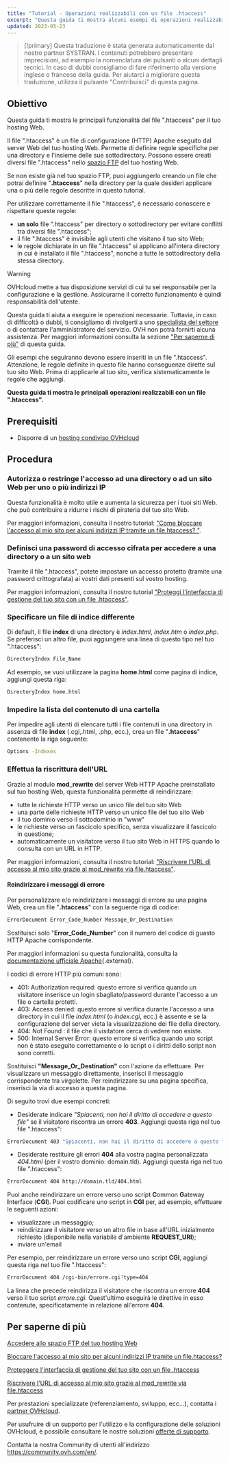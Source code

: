 ```yaml
---
title: "Tutorial - Operazioni realizzabili con un file .htaccess"
excerpt: "Questa guida ti mostra alcuni esempi di operazioni realizzabili con un file .htaccess"
updated: 2023-05-23
---
```


> [!primary]
> Questa traduzione è stata generata automaticamente dal nostro partner SYSTRAN. I contenuti potrebbero presentare imprecisioni, ad esempio la nomenclatura dei pulsanti o alcuni dettagli tecnici. In caso di dubbi consigliamo di fare riferimento alla versione inglese o francese della guida. Per aiutarci a migliorare questa traduzione, utilizza il pulsante "Contribuisci" di questa pagina.
>

## Obiettivo

Questa guida ti mostra le principali funzionalità del file ".htaccess" per il tuo hosting Web.

Il file ".htaccess" è un file di configurazione (HTTP) Apache eseguito dal server Web del tuo hosting Web. Permette di definire regole specifiche per una directory e l'insieme delle sue sottodirectory. Possono essere creati diversi file ".htaccess" nello [spazio FTP](/pages/web_cloud/web_hosting/ftp_connection/) del tuo hosting Web. 

Se non esiste già nel tuo spazio FTP, puoi aggiungerlo creando un file che potrai definire "**.htaccess**" nella directory per la quale desideri applicare una o più delle regole descritte in questo tutorial.

Per utilizzare correttamente il file ".htaccess", è necessario conoscere e rispettare queste regole: 

- **un solo** file ".htaccess" per directory o sottodirectory per evitare conflitti tra diversi file ".htaccess";
- il file ".htaccess" è invisibile agli utenti che visitano il tuo sito Web;
- le regole dichiarate in un file ".htaccess" si applicano all'intera directory in cui è installato il file ".htaccess", nonché a tutte le sottodirectory della stessa directory.

> [!warning]
>
> OVHcloud mette a tua disposizione servizi di cui tu sei responsabile per la configurazione e la gestione. Assicurarne il corretto funzionamento è quindi responsabilità dell'utente.
> 
> Questa guida ti aiuta a eseguire le operazioni necessarie. Tuttavia, in caso di difficoltà o dubbi, ti consigliamo di rivolgerti a uno [specialista del settore](https://partner.ovhcloud.com/it/directory/) o di contattare l'amministratore del servizio. OVH non potrà fornirti alcuna assistenza. Per maggiori informazioni consulta la sezione ["Per saperne di più"](#go-further) di questa guida.
>
> Gli esempi che seguiranno devono essere inseriti in un file ".htaccess". Attenzione, le regole definite in questo file hanno conseguenze dirette sul tuo sito Web. Prima di applicarle al tuo sito, verifica sistematicamente le regole che aggiungi. 
> 

**Questa guida ti mostra le principali operazioni realizzabili con un file ".htaccess".**

## Prerequisiti

- Disporre di un [hosting condiviso OVHcloud](https://www.ovhcloud.com/it/web-hosting/)

## Procedura

### Autorizza o restringe l'accesso ad una directory o ad un sito Web per uno o più indirizzi IP

Questa funzionalità è molto utile e aumenta la sicurezza per i tuoi siti Web. che può contribuire a ridurre i rischi di pirateria del tuo sito Web.

Per maggiori informazioni, consulta il nostro tutorial: ["Come bloccare l'accesso al mio sito per alcuni indirizzi IP tramite un file.htaccess? "](/pages/web_cloud/web_hosting/htaccess_how_to_block_a_specific_ip_address_from_accessing_your_website/).

### Definisci una password di accesso cifrata per accedere a una directory o a un sito web

Tramite il file ".htaccess", potete impostare un accesso protetto (tramite una password crittografata) ai vostri dati presenti sul vostro hosting.

Per maggiori informazioni, consulta il nostro tutorial ["Proteggi l'interfaccia di gestione del tuo sito con un file .htaccess"](/pages/web_cloud/web_hosting/htaccess_protect_directory_by_password/).

### Specificare un file di indice differente

Di default, il file **index** di una directory è *index.html*, *index.htm* o *index.php*. Se preferisci un altro file, puoi aggiungere una linea di questo tipo nel tuo ".htaccess":

```bash
DirectoryIndex File_Name
```

Ad esempio, se vuoi utilizzare la pagina **home.html** come pagina di indice, aggiungi questa riga:

```bash
DirectoryIndex home.html
```

### Impedire la lista del contenuto di una cartella

Per impedire agli utenti di elencare tutti i file contenuti in una directory in assenza di file **index** (.cgi,.html, .php, ecc.), crea un file "**.htaccess**" contenente la riga seguente:

```bash
Options -Indexes
```

### Effettua la riscrittura dell'URL

Grazie al modulo **mod_rewrite** del server Web HTTP Apache preinstallato sul tuo hosting Web, questa funzionalità permette di reindirizzare:

- tutte le richieste HTTP verso un unico file del tuo sito Web
- una parte delle richieste HTTP verso un unico file del tuo sito Web
- il tuo dominio verso il sottodominio in "www"
- le richieste verso un fascicolo specifico, senza visualizzare il fascicolo in questione;
- automaticamente un visitatore verso il tuo sito Web in HTTPS quando lo consulta con un URL in HTTP.

Per maggiori informazioni, consulta il nostro tutorial: ["Riscrivere l'URL di accesso al mio sito grazie al mod_rewrite via file.htaccess"](/pages/web_cloud/web_hosting/htaccess_url_rewriting_using_mod_rewrite/).

#### Reindirizzare i messaggi di errore

Per personalizzare e/o reindirizzare i messaggi di errore su una pagina Web, crea un file "**.htaccess**" con la seguente riga di codice:

```bash
ErrorDocument Error_Code_Number Message_Or_Destination
```

Sostituisci solo "**Error_Code_Number**" con il numero del codice di guasto HTTP Apache corrispondente. 

Per maggiori informazioni su questa funzionalità, consulta la [documentazione ufficiale Apache](https://httpd.apache.org/docs/trunk/en/custom-error.html){.external}.

I codici di errore HTTP più comuni sono:

- 401: Authorization required: questo errore si verifica quando un visitatore inserisce un login sbagliato/password durante l'accesso a un file o cartella protetti.
- 403: Access denied: questo errore si verifica durante l'accesso a una directory in cui il file *index.html* (o *index.cgi*, ecc.) è assente e se la configurazione del server vieta la visualizzazione dei file della directory.
- 404: Not Found : il file che il visitatore cerca di vedere non esiste.
- 500: Internal Server Error: questo errore si verifica quando uno script non è stato eseguito correttamente o lo script o i diritti dello script non sono corretti.

Sostituisci **"Message_Or_Destination"** con l'azione da effettuare. Per visualizzare un messaggio direttamente, inserisci il messaggio corrispondente tra virgolette. Per reindirizzare su una pagina specifica, inserisci la via di accesso a questa pagina. 

Di seguito trovi due esempi concreti:

- Desiderate indicare *"Spiacenti, non hai il diritto di accedere a questo file"* se il visitatore riscontra un errore **403**. Aggiungi questa riga nel tuo file ".htaccess":

```bash
ErrorDocument 403 "Spiacenti, non hai il diritto di accedere a questo file"
```

- Desiderate restituire gli errori **404** alla vostra pagina personalizzata *404.html* (per il vostro dominio: domain.tld). Aggiungi questa riga nel tuo file ".htaccess":

```bash
ErrorDocument 404 http://domain.tld/404.html
```

Puoi anche reindirizzare un errore verso uno script **C**ommon **G**ateway **I**nterface (**CGI**). Puoi codificare uno script in **CGI** per, ad esempio, effettuare le seguenti azioni:
 
- visualizzare un messaggio;
- reindirizzare il visitatore verso un altro file in base all'URL inizialmente richiesto (disponibile nella variabile d'ambiente **REQUEST_URI**);
- inviare un'email

Per esempio, per reindirizzare un errore verso uno script **CGI**, aggiungi questa riga nel tuo file ".htaccess":

```bash
ErrorDocument 404 /cgi-bin/errore.cgi?type=404
```

La linea che precede reindirizza il visitatore che riscontra un errore **404** verso il tuo script *errore.cgi*. Quest'ultimo eseguirà le direttive in esso contenute, specificatamente in relazione all'errore **404**.

## Per saperne di più <a name="go-further"></a>

[Accedere allo spazio FTP del tuo hosting Web](/pages/web_cloud/web_hosting/ftp_connection/)

[Bloccare l'accesso al mio sito per alcuni indirizzi IP tramite un file.htaccess?](/pages/web_cloud/web_hosting/htaccess_how_to_block_a_specific_ip_address_from_accessing_your_website/)

[Proteggere l'interfaccia di gestione del tuo sito con un file .htaccess](/pages/web_cloud/web_hosting/htaccess_protect_directory_by_password/)

[Riscrivere l'URL di accesso al mio sito grazie al mod_rewrite via file.htaccess](/pages/web_cloud/web_hosting/htaccess_url_rewriting_using_mod_rewrite/)

Per prestazioni specializzate (referenziamento, sviluppo, ecc...), contatta i [partner OVHcloud](https://partner.ovhcloud.com/it/directory/).

Per usufruire di un supporto per l'utilizzo e la configurazione delle soluzioni OVHcloud, è possibile consultare le nostre soluzioni [offerte di supporto](https://www.ovhcloud.com/it/support-levels/).

Contatta la nostra Community di utenti all'indirizzo <https://community.ovh.com/en/>.